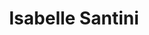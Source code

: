 ---
title: Isabelle Santini

family:
  sort: Santini
  given: Blanchard

parents:
  - name: "Henri Montaigne"
    type: "Father"
  - name: "Giulia Montaigne"
    type: "Mother"

partners:
  - name: "Paolo Santini"
    type: "Husband"

children:
  - name: "Riccardo Santini"
    type: "Son"
  - name: "Lucille Santini"
    type: "Daughter"

char_data:
  - element_title: "Pronouns"
    element: "she/her"
  - element_title: "Race"
    element: ""
  - element_title: "Age"
    element: ""
  - element_title: "Height"
    element: ""
  - element_title: "Hair"
    element: ""
  - element_title: "Skin"
    element: ""
  - element_title: "Eyes"
    element: ""

excerpt: "Philippe Montaigne's daughter and wife to Paolo Santini, a skilled mage and arcanist. She is deeply involved in magical research and experimentation, seeking to push the boundaries of magical knowledge."

sidebar:
  nav: main
---